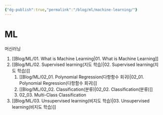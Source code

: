 ```yaml
---
{"dg-publish":true,"permalink":"/blog/ml/machine-learning/"}
---
```


# ML

머신러닝

1. [[Blog/ML/01. What is Machine Learning\|01. What is Machine Learning]]
2. [[Blog/ML/02. Supervised learning(지도 학습)\|02. Supervised learning(지도 학습)]]
	1. [[Blog/ML/02_01. Polynomial Regression(다항함수 회귀)\|02_01. Polynomial Regression(다항함수 회귀)]]
	2. [[Blog/ML/02_02. Classification(분류)\|02_02. Classification(분류)]]
	3. 02_03. Multi-Class Classification
3. [[Blog/ML/03. Unsupervised learning(비지도 학습)\|03. Unsupervised learning(비지도 학습)]]
